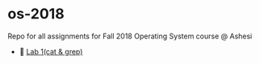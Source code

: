 # os-2018

Repo for all assignments for Fall 2018 Operating System course @ Ashesi

* 👊 [Lab 1(cat & grep)](https://github.com/theBashShell/os-2018/tree/master/lab1)
